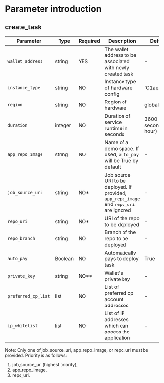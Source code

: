 # Parameter introduction

## create_task

| Parameter           | Type    | Required | Description                                                                             | Default               |
|---------------------|---------|----------|-----------------------------------------------------------------------------------------|-----------------------|
| `wallet_address`    | string  | YES      | The wallet address to be associated with newly created task                             | -                     |
| `instance_type`     | string  | NO       | Instance type of hardware config                                                        | 'C1ae.small'          |
| `region`            | string  | NO       | Region of hardware                                                                      | global                |
| `duration`          | integer | NO       | Duration of service runtime in seconds                                                  | 3600 seconds (1 hour) |
| `app_repo_image`    | string  | NO       | Name of a demo space. If used, `auto_pay` will be True by default                       | -                     |
| `job_source_uri`    | string  | NO*      | Job source URI to be deployed. If provided, `app_repo_image` and `repo_uri` are ignored | -                     |
| `repo_uri`          | string  | NO*      | URI of the repo to be deployed                                                          | -                     |
| `repo_branch`       | string  | NO       | Branch of the repo to be deployed                                                       | -                     |
| `auto_pay`          | Boolean | NO       | Automatically pays to deploy task                                                       | True                  |
| `private_key`       | string  | NO**     | Wallet's private key                                                                    | -                     |
| `preferred_cp_list` | list    | NO       | List of preferred cp account addresses                                                  | -                     |
| `ip_whitelist`      | list    | NO       | List of IP addresses which can access the application                                   | -                     |

Note: Only one of job_source_uri, app_repo_image, or repo_uri must be provided. Priority is as follows:
1.	job_source_uri (highest priority),
2.	app_repo_image,
3.	repo_uri.